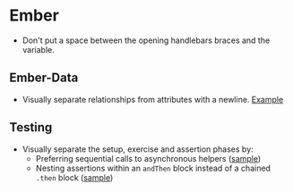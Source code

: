 Ember
=====

* Don't put a space between the opening handlebars braces and the variable.

Ember-Data
----------

* Visually separate relationships from attributes with a newline.
  [Example][relationships]

[relationships]: sample.js#L1-L7

Testing
-------

* Visually separate the setup, exercise and assertion phases by:
  * Preferring sequential calls to asynchronous helpers ([sample][helpers])
  * Nesting assertions within an `andThen` block instead of a chained `.then` block ([sample][assertions])

[helpers]: sample.js#L10-L11
[assertions]: sample.js#L13-L17
